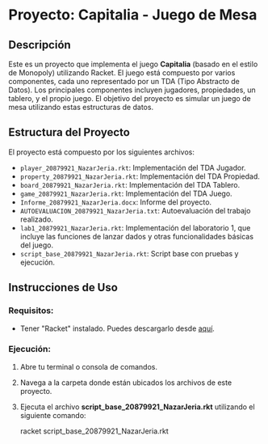 # Proyecto: Capitalia - Juego de Mesa

## Descripción

Este es un proyecto que implementa el juego **Capitalia** (basado en el estilo de Monopoly) utilizando Racket. El juego está compuesto por varios componentes, cada uno representado por un TDA (Tipo Abstracto de Datos). Los principales componentes incluyen jugadores, propiedades, un tablero, y el propio juego. El objetivo del proyecto es simular un juego de mesa utilizando estas estructuras de datos.

## Estructura del Proyecto

El proyecto está compuesto por los siguientes archivos:

- `player_20879921_NazarJeria.rkt`: Implementación del TDA Jugador.
- `property_20879921_NazarJeria.rkt`: Implementación del TDA Propiedad.
- `board_20879921_NazarJeria.rkt`: Implementación del TDA Tablero.
- `game_20879921_NazarJeria.rkt`: Implementación del TDA Juego.
- `Informe_20879921_NazarJeria.docx`: Informe del proyecto.
- `AUTOEVALUACION_20879921_NazarJeria.txt`: Autoevaluación del trabajo realizado.
- `lab1_20879921_NazarJeria.rkt`: Implementación del laboratorio 1, que incluye las funciones de lanzar dados y otras funcionalidades básicas del juego.
- `script_base_20879921_NazarJeria.rkt`: Script base con pruebas y ejecución.

## Instrucciones de Uso

### Requisitos:

- Tener "Racket" instalado. Puedes descargarlo desde [aquí](https://racket-lang.org/).
  
### Ejecución:

1. Abre tu terminal o consola de comandos.
2. Navega a la carpeta donde están ubicados los archivos de este proyecto.
3. Ejecuta el archivo **script_base_20879921_NazarJeria.rkt** utilizando el siguiente comando:


   racket script_base_20879921_NazarJeria.rkt